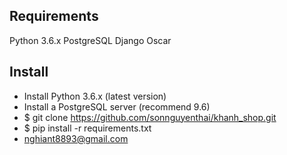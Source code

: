 Requirements
------------
Python 3.6.x
PostgreSQL
Django Oscar

Install
-------
- Install Python 3.6.x (latest version)
- Install a PostgreSQL server (recommend 9.6)
- $ git clone https://github.com/sonnguyenthai/khanh_shop.git
- $ pip install -r requirements.txt
- nghiant8893@gmail.com